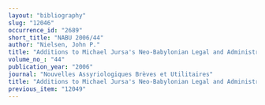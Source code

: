 ```yaml
---
layout: "bibliography"
slug: "12046"
occurrence_id: "2689"
short_title: "NABU 2006/44"
author: "Nielsen, John P."
title: "Additions to Michael Jursa's Neo-Babylonian Legal and Administrative Documents (GMTR 1)."
volume_no_: "44"
publication_year: "2006"
journal: "Nouvelles Assyriologiques Brèves et Utilitaires"
title: "Additions to Michael Jursa's Neo-Babylonian Legal and Administrative Documents (GMTR 1)."
previous_item: "12049"
---
```

